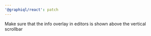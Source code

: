 ```yaml
---
'@graphiql/react': patch
---
```


Make sure that the info overlay in editors is shown above the vertical scrollbar
